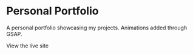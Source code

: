 # Personal Portfolio

A personal portfolio showcasing my projects. Animations added through GSAP.

View the live site

